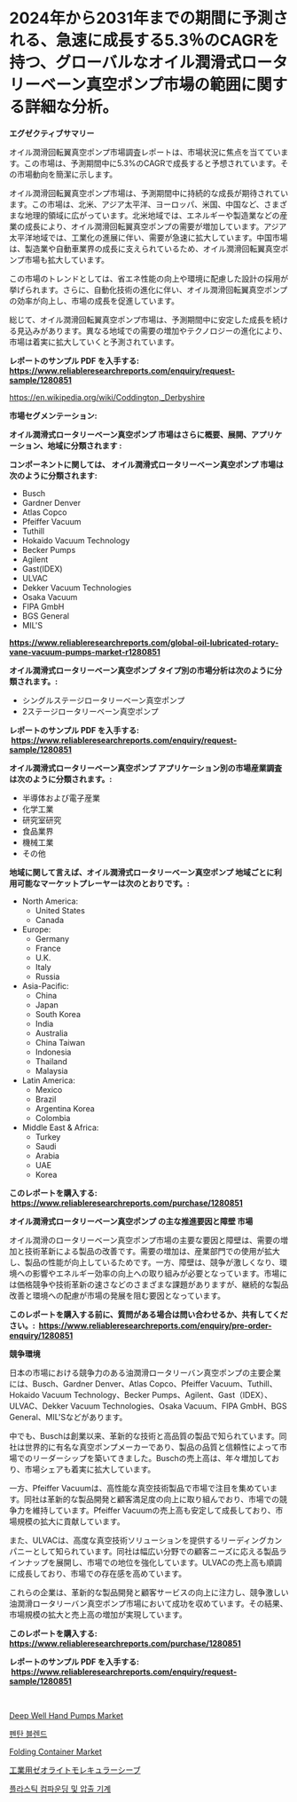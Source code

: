 <p><h1>2024年から2031年までの期間に予測される、急速に成長する5.3％のCAGRを持つ、グローバルなオイル潤滑式ロータリーベーン真空ポンプ市場の範囲に関する詳細な分析。</h1></p><p><strong>エグゼクティブサマリー</strong></p>
<p><p>オイル潤滑回転翼真空ポンプ市場調査レポートは、市場状況に焦点を当てています。この市場は、予測期間中に5.3%のCAGRで成長すると予想されています。その市場動向を簡潔に示します。</p><p>オイル潤滑回転翼真空ポンプ市場は、予測期間中に持続的な成長が期待されています。この市場は、北米、アジア太平洋、ヨーロッパ、米国、中国など、さまざまな地理的領域に広がっています。北米地域では、エネルギーや製造業などの産業の成長により、オイル潤滑回転翼真空ポンプの需要が増加しています。アジア太平洋地域では、工業化の進展に伴い、需要が急速に拡大しています。中国市場は、製造業や自動車業界の成長に支えられているため、オイル潤滑回転翼真空ポンプ市場も拡大しています。</p><p>この市場のトレンドとしては、省エネ性能の向上や環境に配慮した設計の採用が挙げられます。さらに、自動化技術の進化に伴い、オイル潤滑回転翼真空ポンプの効率が向上し、市場の成長を促進しています。</p><p>総じて、オイル潤滑回転翼真空ポンプ市場は、予測期間中に安定した成長を続ける見込みがあります。異なる地域での需要の増加やテクノロジーの進化により、市場は着実に拡大していくと予測されています。</p></p>
<p><strong>レポートのサンプル PDF を入手する: <a href="https://www.reliableresearchreports.com/enquiry/request-sample/1280851">https://www.reliableresearchreports.com/enquiry/request-sample/1280851</a></strong></p>
<p><a href="https://en.wikipedia.org/wiki/Coddington,_Derbyshire">https://en.wikipedia.org/wiki/Coddington,_Derbyshire</a></p>
<p><strong>市場セグメンテーション:</strong></p>
<p><strong> オイル潤滑式ロータリーベーン真空ポンプ 市場はさらに概要、展開、アプリケーション、地域に分類されます :</strong></p>
<p><strong>コンポーネントに関しては、 オイル潤滑式ロータリーベーン真空ポンプ 市場は次のように分類されます: &nbsp;</strong></p>
<p><ul><li>Busch</li><li>Gardner Denver</li><li>Atlas Copco</li><li>Pfeiffer Vacuum</li><li>Tuthill</li><li>Hokaido Vacuum Technology</li><li>Becker Pumps</li><li>Agilent</li><li>Gast(IDEX)</li><li>ULVAC</li><li>Dekker Vacuum Technologies</li><li>Osaka Vacuum</li><li>FIPA GmbH</li><li>BGS General</li><li>MIL'S</li></ul></p>
<p><strong><a href="https://www.reliableresearchreports.com/global-oil-lubricated-rotary-vane-vacuum-pumps-market-r1280851">https://www.reliableresearchreports.com/global-oil-lubricated-rotary-vane-vacuum-pumps-market-r1280851</a></strong></p>
<p><strong> オイル潤滑式ロータリーベーン真空ポンプ タイプ別の市場分析は次のように分類されます。:</strong></p>
<p><ul><li>シングルステージロータリーベーン真空ポンプ</li><li>2ステージロータリーベーン真空ポンプ</li></ul></p>
<p><strong>レポートのサンプル PDF を入手する: &nbsp;<a href="https://www.reliableresearchreports.com/enquiry/request-sample/1280851">https://www.reliableresearchreports.com/enquiry/request-sample/1280851</a></strong></p>
<p><strong> オイル潤滑式ロータリーベーン真空ポンプ アプリケーション別の市場産業調査は次のように分類されます。:</strong></p>
<p><ul><li>半導体および電子産業</li><li>化学工業</li><li>研究室研究</li><li>食品業界</li><li>機械工業</li><li>その他</li></ul></p>
<p><strong>地域に関して言えば、オイル潤滑式ロータリーベーン真空ポンプ 地域ごとに利用可能なマーケットプレーヤーは次のとおりです。:</strong></p>
<p><ul>
    <li>
        North America:
        <ul>
            <li>United States</li>
            <li>Canada</li>
        </ul>
    </li>
    <li>
        Europe:
        <ul>
            <li>Germany</li>
            <li>France</li>
            <li>U.K.</li>
            <li>Italy</li>
            <li>Russia</li>
        </ul>
    </li>
    <li>
        Asia-Pacific:
        <ul>
            <li>China</li>
            <li>Japan</li>
            <li>South Korea</li>
            <li>India</li>
            <li>Australia</li>
            <li>China Taiwan</li>
            <li>Indonesia</li>
            <li>Thailand</li>
            <li>Malaysia</li>
        </ul>
    </li>
    <li>
        Latin America:
        <ul>
            <li>Mexico</li>
            <li>Brazil</li>
            <li>Argentina Korea</li>
            <li>Colombia</li>
        </ul>
    </li>
    <li>
        Middle East & Africa:
        <ul>
            <li>Turkey</li>
            <li>Saudi</li>
            <li>Arabia</li>
            <li>UAE</li>
            <li>Korea</li>
        </ul>
    </li>
    </ul></p>
<p><strong>このレポートを購入する: &nbsp;<a href="https://www.reliableresearchreports.com/purchase/1280851">https://www.reliableresearchreports.com/purchase/1280851</a></strong></p>
<p><strong>オイル潤滑式ロータリーベーン真空ポンプ の主な推進要因と障壁 市場</strong></p>
<p><p>オイル潤滑のロータリーベーン真空ポンプ市場の主要な要因と障壁は、需要の増加と技術革新による製品の改善です。需要の増加は、産業部門での使用が拡大し、製品の性能が向上しているためです。一方、障壁は、競争が激しくなり、環境への影響やエネルギー効率の向上への取り組みが必要となっています。市場には価格競争や技術革新の速さなどのさまざまな課題がありますが、継続的な製品改善と環境への配慮が市場の発展を阻む要因となっています。</p></p>
<p><strong>このレポートを購入する前に、質問がある場合は問い合わせるか、共有してください。:&nbsp; <a href="https://www.reliableresearchreports.com/enquiry/pre-order-enquiry/1280851">https://www.reliableresearchreports.com/enquiry/pre-order-enquiry/1280851</a></strong></p>
<p><strong>競争環境</strong></p>
<p><p>日本の市場における競争力のある油潤滑ロータリーバン真空ポンプの主要企業には、Busch、Gardner Denver、Atlas Copco、Pfeiffer Vacuum、Tuthill、Hokaido Vacuum Technology、Becker Pumps、Agilent、Gast（IDEX）、ULVAC、Dekker Vacuum Technologies、Osaka Vacuum、FIPA GmbH、BGS General、MIL'Sなどがあります。</p><p>中でも、Buschは創業以来、革新的な技術と高品質の製品で知られています。同社は世界的に有名な真空ポンプメーカーであり、製品の品質と信頼性によって市場でのリーダーシップを築いてきました。Buschの売上高は、年々増加しており、市場シェアも着実に拡大しています。</p><p>一方、Pfeiffer Vacuumは、高性能な真空技術製品で市場で注目を集めています。同社は革新的な製品開発と顧客満足度の向上に取り組んでおり、市場での競争力を維持しています。Pfeiffer Vacuumの売上高も安定して成長しており、市場規模の拡大に貢献しています。</p><p>また、ULVACは、高度な真空技術ソリューションを提供するリーディングカンパニーとして知られています。同社は幅広い分野での顧客ニーズに応える製品ラインナップを展開し、市場での地位を強化しています。ULVACの売上高も順調に成長しており、市場での存在感を高めています。</p><p>これらの企業は、革新的な製品開発と顧客サービスの向上に注力し、競争激しい油潤滑ロータリーバン真空ポンプ市場において成功を収めています。その結果、市場規模の拡大と売上高の増加が実現しています。</p></p>
<p><strong>このレポートを購入する: &nbsp; <a href="https://www.reliableresearchreports.com/purchase/1280851">https://www.reliableresearchreports.com/purchase/1280851</a></strong></p>
<p><strong>レポートのサンプル PDF を入手する: &nbsp;<a href="https://www.reliableresearchreports.com/enquiry/request-sample/1280851">https://www.reliableresearchreports.com/enquiry/request-sample/1280851</a></strong><strong></strong></p>
<p>&nbsp;</p>
<p><p><a href="https://issuu.com/reportprime-2/docs/deep-well-hand-pumps-market-size-2030.pptx">Deep Well Hand Pumps Market</a></p><p><a href="https://medium.com/@jerrodhilll68/%EA%B8%80%EB%A1%9C%EB%B2%8C-%ED%8E%9C%ED%83%84-%EB%B8%94%EB%A0%8C%EB%93%9C-%EC%8B%9C%EC%9E%A5%EC%9D%80-2024%EB%85%84%EB%B6%80%ED%84%B0-2031%EB%85%84%EA%B9%8C%EC%A7%80%EC%9D%98-%EA%B8%B0%EA%B0%84-%EB%8F%99%EC%95%88-%EC%97%B0%ED%8F%89%EA%B7%A0-%EC%84%B1%EC%9E%A5%EB%A5%A0%EC%9D%B8-%EB%A1%9C-%EC%84%B1%EC%9E%A5%ED%95%A0-%EA%B2%83%EC%9C%BC%EB%A1%9C-%EC%98%88%EC%B8%A1%EB%90%A9%EB%8B%88%EB%8B%A4-cc286940541a">펜탄 블렌드</a></p><p><a href="https://github.com/jahid123ahm/Market-Research-Report-List-1/blob/main/folding-container-market.md">Folding Container Market</a></p><p><a href="https://github.com/RudyBoyer2017/Market-Research-Report-List-1/blob/main/7325669146138.md">工業用ゼオライトモレキュラーシーブ</a></p><p><a href="https://github.com/nicolaseller56452023/Market-Research-Report-List-1/blob/main/2121114154786.md">플라스틱 컴파운딩 및 압출 기계</a></p></p>